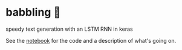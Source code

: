 # babbling :lips:
speedy text generation with an LSTM RNN in keras

See the [notebook](babble.ipynb) for the code and a description of what's going on.
